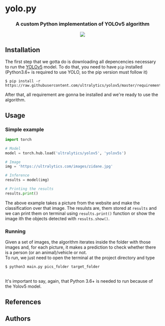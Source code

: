 # yolo.py
<h3 align="center">A custom Python implementation of YOLOv5 algorithm</h2>
<p align="center">
  <img src="https://drive.google.com/uc?export=view&id=19mqTy_G3Ut54NSiB9ooZ_gKwRBsKjt0-"/>
  <br>
</p>

## Installation
The first step that we gotta do is downloading all depencencies necessary to run the 
[YOLOv5](https://github.com/ultralytics/yolov5) model. To do that, you need to have 
`pip` installed (Python3.6+ is required to use YOLO, so the pip version must follow it)

```shell
$ pip install -r https://raw.githubusercontent.com/ultralytics/yolov5/master/requirements.txt
```

After that, all requirement are gonna be installed and we're ready to use the algorithm.

## Usage

### Simple example
```python
import torch

# Model
model = torch.hub.load('ultralytics/yolov5', 'yolov5s')

# Image
img = 'https://ultralytics.com/images/zidane.jpg'

# Inference
results = model(img)

# Printing the results
results.print()
```

The above example takes a picture from the website and make the classification over that image. The
resulsts are, them stored at `results` and we can print them on terminal using `results.print()` 
function or show the image ith the objects detected with `results.show()`.

### Running
Given a set of images, the algorithm iterates inside the folder with those images and, for each picture, 
it makes a prediction to check whether there is a person (or an animal)/vehicle or not.<br>
To run, we just need to open the terminal at the project directory and type

```shell
$ python3 main.py pics_folder target_folder
```
<br>
It's important to say, again, that Python 3.6+ is needed to run because of the Yolov5 model.

## References

## Authors
